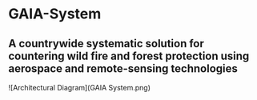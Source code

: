 # GAIA-System

## A countrywide systematic solution for countering wild fire and forest protection using aerospace and remote-sensing technologies

![Architectural Diagram](GAIA System.png)

